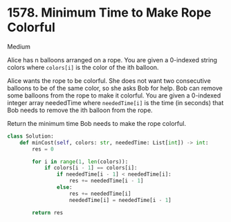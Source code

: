 # 1578. Minimum Time to Make Rope Colorful

Medium

Alice has n balloons arranged on a rope. You are given a 0-indexed string colors where `colors[i]` is the color of the ith balloon.

Alice wants the rope to be colorful. She does not want two consecutive balloons to be of the same color, so she asks Bob for help. Bob can remove some balloons from the rope to make it colorful. You are given a 0-indexed integer array neededTime where `neededTime[i]` is the time (in seconds) that Bob needs to remove the ith balloon from the rope.

Return the minimum time Bob needs to make the rope colorful.

```python
class Solution:
    def minCost(self, colors: str, neededTime: List[int]) -> int:
        res = 0

        for i in range(1, len(colors)):
            if colors[i - 1] == colors[i]:
                if neededTime[i - 1] < neededTime[i]:
                    res += neededTime[i - 1]
                else:
                    res += neededTime[i]
                    neededTime[i] = neededTime[i - 1]

        return res
```
